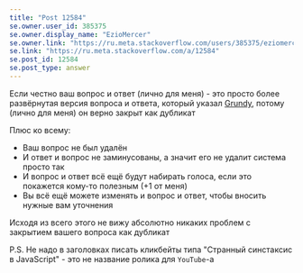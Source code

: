 ```yaml
---
title: "Post 12584"
se.owner.user_id: 385375
se.owner.display_name: "EzioMercer"
se.owner.link: "https://ru.meta.stackoverflow.com/users/385375/eziomercer"
se.link: "https://ru.meta.stackoverflow.com/a/12584"
se.post_id: 12584
se.post_type: answer
---
```

<p>Если честно ваш вопрос и ответ (лично для меня) - это просто более развёрнутая версия вопроса и ответа, который указал <a href="https://ru.stackoverflow.com/users/186999/grundy">Grundy</a>, потому (лично для меня) он верно закрыт как дубликат</p>
<p>Плюс ко всему:</p>
<ul>
<li>Ваш вопрос не был удалён</li>
<li>И ответ и вопрос не заминусованы, а значит его не удалит система просто так</li>
<li>И вопрос и ответ всё ещё будут набирать голоса, если это покажется кому-то полезным (+1 от меня)</li>
<li>Вы всё ещё можете изменять и вопрос и ответ, чтобы вносить нужные вам уточнения</li>
</ul>
<p>Исходя из всего этого не вижу абсолютно никаких проблем с закрытием вашего вопроса как дубликат</p>
<p>P.S. Не надо в заголовках писать кликбейты типа &quot;Странный синстаксис в JavaScript&quot; - это не название ролика для <code>YouTube</code>-а</p>
